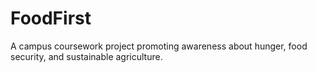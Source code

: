 # FoodFirst
A campus coursework project promoting awareness about hunger, food security, and sustainable agriculture.
